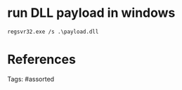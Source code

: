 # run DLL payload in windows
```
regsvr32.exe /s .\payload.dll
```

# References

Tags:
    #assorted

